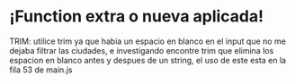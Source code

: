 # ¡Function extra o nueva aplicada! 

TRIM: utilice trim ya que habia un espacio en blanco en el input que no me dejaba filtrar las ciudades, e investigando encontre trim que elimina los espacion en blanco antes y despues de un string, el uso de este esta en la fila 53 de main.js


